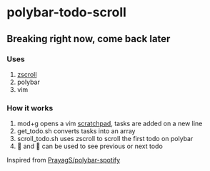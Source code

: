 # polybar-todo-scroll

## Breaking right now, come back later

### Uses
1. [zscroll](https://github.com/noctuid/zscroll)
2. polybar
3. vim

### How it works
1. mod+g opens a vim [scratchpad](todo-scratchpad.sh), tasks are added on a new line
2. get_todo.sh converts tasks into an array
3. scroll_todo.sh uses zscroll to scroll the first todo on polybar
4.  and  can be used to see previous or next todo

Inspired from [PrayagS/polybar-spotify](https://github.com/PrayagS/polybar-spotify)


